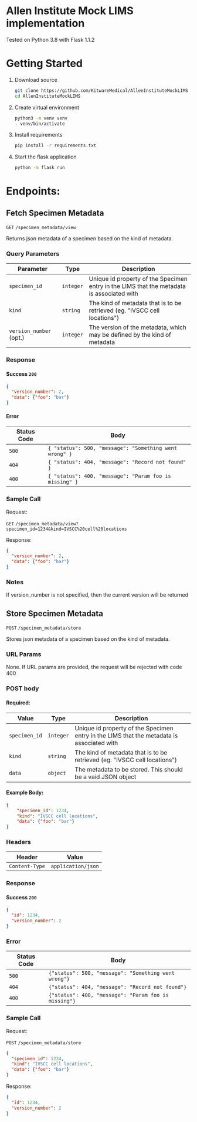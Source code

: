 # Allen Institute Mock LIMS implementation

Tested on Python 3.8 with Flask 1.1.2

# Getting Started

1. Download source

    ```bash
    git clone https://github.com/KitwareMedical/AllenInstituteMockLIMS
    cd AllenInstituteMockLIMS
    ```

2. Create virtual environment

    ```bash
    python3 -m venv venv
    . venv/bin/activate
    ```

3. Install requirements

    ```bash
    pip install -r requirements.txt
    ```

4. Start the flask application

    ```bash
    python -m flask run
    ```

# Endpoints:

## Fetch Specimen Metadata

`GET` `/specimen_metadata/view`

Returns json metadata of a specimen based on the kind of metadata.

### Query Parameters

|Parameter|Type|Description|
|---|---|---|
|`specimen_id`|`integer`|Unique id property of the Specimen entry in the LIMS that the metadata is associated with|
|`kind`|`string`|The kind of metadata that is to be retrieved (eg. "IVSCC cell locations")|
|`version_number` (opt.)|`integer`|The version of the metadata, which may be defined by the kind of metadata|

### Response

#### Success `200`

```json
{
  "version_number": 2,
  "data": {"foo": "bar"}
}
```

#### Error

|Status Code|Body|
|---|---|
|`500`|`{ "status": 500, "message": "Something went wrong" }`|
|`404`|`{ "status": 404, "message": "Record not found" }`|
|`400`|`{ "status": 400, "message": "Param foo is missing" }`|

### Sample Call

Request:

`GET` `/specimen_metadata/view?specimen_id=1234&kind=IVSCC%20cell%20locations`

Response:

```json
{
  "version_number": 2,
  "data": {"foo": "bar"}
}
```

### Notes

If version_number is not specified, then the current version will be returned

## Store Specimen Metadata

`POST` `/specimen_metadata/store`

Stores json metadata of a specimen based on the kind of metadata.

### URL Params

None. If URL params are provided, the request will be rejected with code 400

### POST body

#### Required:

|Value|Type|Description|
|---|---|---|
|`specimen_id`|`integer`|Unique id property of the Specimen entry in the LIMS that the metadata is associated with|
|`kind`|`string`|The kind of metadata that is to be retrieved (eg. "IVSCC cell locations")|
|`data`|`object`|The metadata to be stored. This should be a vaid JSON object|

#### Example Body:

```json
{
    "specimen_id": 1234,
    "kind": "IVSCC cell locations",
    "data": {"foo": "bar"}
}
```

### Headers

|Header|Value|
|---|---|
|`Content-Type`|`application/json`|

### Response

#### Success `200`

```json
{
  "id": 1234,
  "version_number": 2
}
```

### Error

|Status Code|Body|
|---|---|
|`500`|`{"status": 500, "message": "Something went wrong"}`|
|`404`|`{"status": 404, "message": "Record not found"}`|
|`400`|`{"status": 400, "message": "Param foo is missing"}`|

### Sample Call

Request: 

`POST` `/specimen_metadata/store`

```json
{
  "specimen_id": 1234,
  "kind": "IVSCC cell locations",
  "data": {"foo": "bar"}
}
```

Response: 

```json
{
  "id": 1234,
  "version_number": 2
}
```
